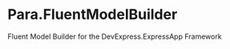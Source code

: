 Para.FluentModelBuilder
=======================

Fluent Model Builder for the DevExpress.ExpressApp Framework

